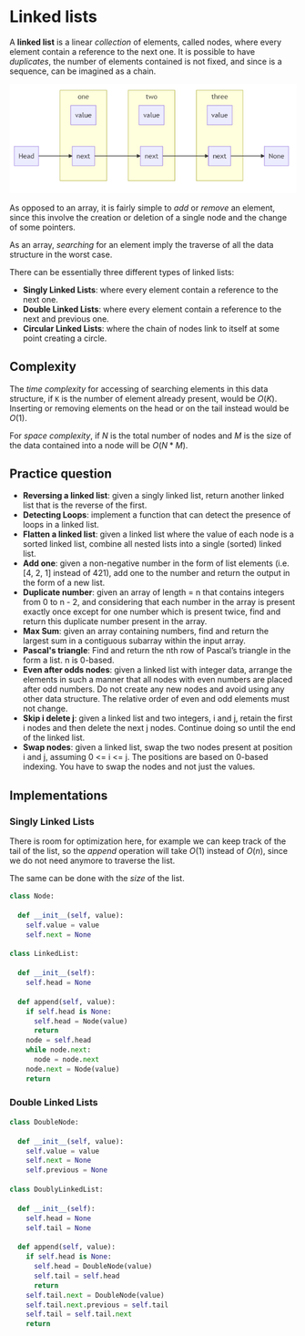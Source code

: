 # Linked lists

A **linked list** is a linear _collection_ of elements, called nodes, where every element contain a reference to the next one. It is possible to have _duplicates_, the number of elements contained is not fixed, and since is a sequence, can be imagined as a chain.

![singly_linked_list_example](../images/singly_linked_list.png)

As opposed to an array, it is fairly simple to _add_ or _remove_ an element, since this involve the creation or deletion of a single node and the change of some pointers.

As an array, _searching_ for an element imply the traverse of all the data structure in the worst case.

There can be essentially three different types of linked lists:

- **Singly Linked Lists**: where every element contain a reference to the next one.
- **Double Linked Lists**: where every element contain a reference to the next and previous one.
- **Circular Linked Lists**: where the chain of nodes link to itself at some point creating a circle.

## Complexity

The _time complexity_ for accessing of searching elements in this data structure, if `K` is the number of element already present, would be $O(K)$. Inserting or removing elements on the head or on the tail instead would be $O(1)$.

For _space complexity_, if $N$ is the total number of nodes and $M$ is the size of the data contained into a node will be $O(N * M)$.

## Practice question

- **Reversing a linked list**: given a singly linked list, return another linked list that is the reverse of the first.
- **Detecting Loops**: implement a function that can detect the presence of loops in a linked list.
- **Flatten a linked list**: given a linked list where the value of each node is a sorted linked list, combine all nested lists into a single (sorted) linked list.
- **Add one**: given a non-negative number in the form of list elements (i.e. [4, 2, 1] instead of 421), add one to the number and return the output in the form of a new list.
- **Duplicate number**: given an array of length = n that contains integers from 0 to n - 2, and considering that each number in the array is present exactly once except for one number which is present twice, find and return this duplicate number present in the array.
- **Max Sum**: given an array containing numbers, find and return the largest sum in a contiguous subarray within the input array.
- **Pascal's triangle**: Find and return the nth row of Pascal’s triangle in the form a list. n is 0-based.
- **Even after odds nodes**: given a linked list with integer data, arrange the elements in such a manner that all nodes with even numbers are placed after odd numbers. Do not create any new nodes and avoid using any other data structure. The relative order of even and odd elements must not change.
- **Skip i delete j**: given a linked list and two integers, i and j, retain the first i nodes and then delete the next j nodes. Continue doing so until the end of the linked list.
- **Swap nodes**: given a linked list, swap the two nodes present at position i and j, assuming 0 <= i <= j. The positions are based on 0-based indexing. You have to swap the nodes and not just the values.

## Implementations

### Singly Linked Lists

There is room for optimization here, for example we can keep track of the tail of the list, so the _append_ operation will take $O(1)$ instead of $O(n)$, since we do not need anymore to traverse the list.

The same can be done with the _size_ of the list.

```python
class Node:

  def __init__(self, value):
    self.value = value
    self.next = None

class LinkedList:

  def __init__(self):
    self.head = None

  def append(self, value):
    if self.head is None:
      self.head = Node(value)
      return
    node = self.head
    while node.next:
      node = node.next
    node.next = Node(value)
    return
```

### Double Linked Lists

```python
class DoubleNode:

  def __init__(self, value):
    self.value = value
    self.next = None
    self.previous = None

class DoublyLinkedList:

  def __init__(self):
    self.head = None
    self.tail = None

  def append(self, value):
    if self.head is None:
      self.head = DoubleNode(value)
      self.tail = self.head
      return
    self.tail.next = DoubleNode(value)
    self.tail.next.previous = self.tail
    self.tail = self.tail.next
    return
```

